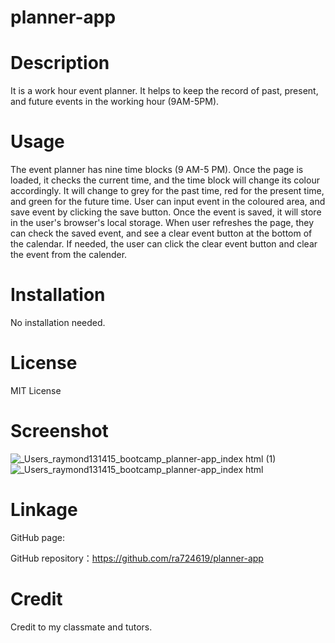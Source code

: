 # planner-app

# Description
It is a work hour event planner. It helps to keep the record of past, present, and future events in the working hour (9AM-5PM).

# Usage
The event planner has nine time blocks (9 AM-5 PM). Once the page is loaded, it checks the current time, and the time block will change its colour accordingly. It will change to grey for the past time, red for the present time, and green for the future time. User can input event in the coloured area, and save event by clicking the save button. Once the event is saved, it will store in the user's browser's local storage. When user refreshes the page, they can check the saved event, and see a clear event button at the bottom of the calendar. If needed, the user can click the clear event button and clear the event from the calender.

# Installation
No installation needed.

# License
MIT License

# Screenshot
![_Users_raymond131415_bootcamp_planner-app_index html (1)](https://user-images.githubusercontent.com/117188356/215113804-9ea17f60-aad6-405c-87d7-bbfb9b2592a3.png)
![_Users_raymond131415_bootcamp_planner-app_index html](https://user-images.githubusercontent.com/117188356/215113827-3204f0a3-eac0-4b02-b050-a9c564d8ecc8.png)


# Linkage
GitHub page: 

GitHub repository：https://github.com/ra724619/planner-app


# Credit
Credit to my classmate and tutors.
